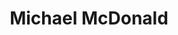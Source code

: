 ---
title: "Michael McDonald"
summary: "Michael McDonald is an American R&B/soul singer , known for his trademark husky baritone voice."
image: "michael-mcdonald.jpg"
apple_music_artist_url: "None"
wikipedia_url: "none"
---